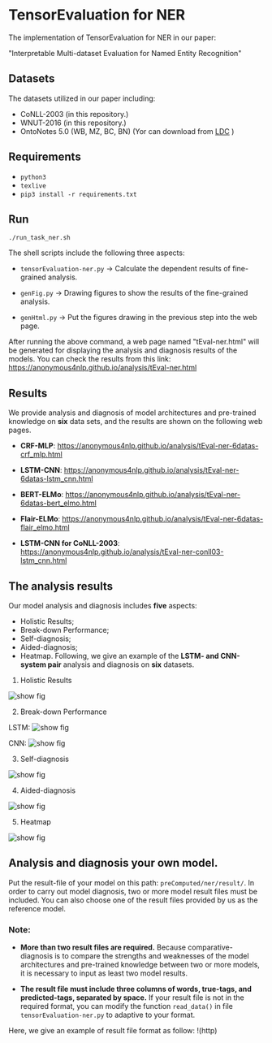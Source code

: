 # TensorEvaluation for NER
The implementation of TensorEvaluation for NER in our paper:

"Interpretable Multi-dataset Evaluation for Named Entity Recognition"

## Datasets

The datasets utilized in our paper including:

- CoNLL-2003 (in this repository.)
- WNUT-2016 (in this repository.)
- OntoNotes 5.0 (WB, MZ, BC, BN) (Yor can download from [LDC](https://catalog.ldc.upenn.edu/LDC2013T19) )


## Requirements

-  `python3`
-  `texlive`
- `pip3 install -r requirements.txt`

 
## Run

`./run_task_ner.sh`

The shell scripts include the following three aspects:

- `tensorEvaluation-ner.py` -> Calculate the dependent results of fine-grained analysis.

- `genFig.py` -> Drawing figures to show the results of the fine-grained analysis.

- `genHtml.py` -> Put the figures drawing in the previous step into the web page.

After running the above command, a web page named "tEval-ner.html" will be generated for displaying the analysis and diagnosis results of the models. You can check the results from this link: https://anonymous4nlp.github.io/analysis/tEval-ner.html


## Results
We provide analysis and diagnosis of model architectures and pre-trained knowledge on **six** data sets, and the results are shown on the following web pages.

- **CRF-MLP**: https://anonymous4nlp.github.io/analysis/tEval-ner-6datas-crf_mlp.html

- **LSTM-CNN**: https://anonymous4nlp.github.io/analysis/tEval-ner-6datas-lstm_cnn.html

- **BERT-ELMo**: https://anonymous4nlp.github.io/analysis/tEval-ner-6datas-bert_elmo.html

- **Flair-ELMo**: https://anonymous4nlp.github.io/analysis/tEval-ner-6datas-flair_elmo.html

- **LSTM-CNN for CoNLL-2003**: https://anonymous4nlp.github.io/analysis/tEval-ner-conll03-lstm_cnn.html


## The analysis results

Our model analysis and diagnosis includes **five** aspects: 
- Holistic Results; 
- Break-down Performance; 
- Self-diagnosis; 
- Aided-diagnosis; 
- Heatmap. 
Following, we give an example of the **LSTM- and CNN-system pair** analysis and diagnosis on **six** datasets.

1) Holistic Results

![show fig](https://github.com/anonymous4nlp/anonymous4nlp.github.io/raw/master/img/1holistic-result.png)

2) Break-down Performance

LSTM: ![show fig](https://github.com/anonymous4nlp/anonymous4nlp.github.io/raw/master/img/2breakdown-lstm.png)

CNN: ![show fig](https://github.com/anonymous4nlp/anonymous4nlp.github.io/raw/master/img/2breakdown-cnn.png)


3) Self-diagnosis

![show fig](https://github.com/anonymous4nlp/anonymous4nlp.github.io/raw/master/img/3selfdiag-lstmcnn.png)

4) Aided-diagnosis

![show fig](https://github.com/anonymous4nlp/anonymous4nlp.github.io/raw/master/img/4compdiag-lstmcnn.png)

5) Heatmap

![show fig](https://github.com/anonymous4nlp/anonymous4nlp.github.io/raw/master/img/5heatmap.png)


## Analysis and diagnosis your own model.

Put the result-file of your model on this path: `preComputed/ner/result/`. In order to carry out model diagnosis, two or more model result files must be included. You can also choose one of the result files provided by us as the reference model.

### Note: 
- **More than two result files are required.**  Because comparative-diagnosis is to compare the strengths and weaknesses of the model architectures and pre-trained knowledge between two or more models, it is necessary to input as least two model results. 

- **The result file must include three columns of words, true-tags, and predicted-tags, separated by space.** If your result file is not in the required format, you can modify the function `read_data()` in file `tensorEvaluation-ner.py` to adaptive to your format. 

Here, we give an example of result file format as follow:
!(http)




